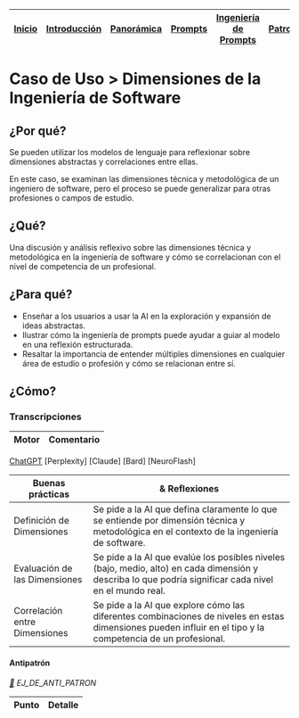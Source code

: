 <div align=right>

|[Inicio](/README.md)|[Introducción](/documentos/intro.md)|[Panorámica](/documentos/panorámica.md)|[Prompts](/documentos/prompts/README.md)|[Ingeniería de Prompts](/documentos/ingenieriaDePrompts/README.md)|[Patrones](/documentos/ingenieriaDePrompts/patrones/README.md)|[Casos de Uso](/documentos/casosDeUso/README.md)|
|-|-|-|-|-|-|-

</div>

# Caso de Uso > Dimensiones de la Ingeniería de Software

## ¿Por qué?

Se pueden utilizar los modelos de lenguaje para reflexionar sobre dimensiones abstractas y correlaciones entre ellas.

En este caso, se examinan las dimensiones técnica y metodológica de un ingeniero de software, pero el proceso se puede generalizar para otras profesiones o campos de estudio.

## ¿Qué?

Una discusión y análisis reflexivo sobre las dimensiones técnica y metodológica en la ingeniería de software y cómo se correlacionan con el nivel de competencia de un profesional.

## ¿Para qué?

- Enseñar a los usuarios a usar la AI en la exploración y expansión de ideas abstractas.
- Ilustrar cómo la ingeniería de prompts puede ayudar a guiar al modelo en una reflexión estructurada.
- Resaltar la importancia de entender múltiples dimensiones en cualquier área de estudio o profesión y cómo se relacionan entre sí.

## ¿Cómo?

### Transcripciones

|Motor|Comentario|
|-|-|
[ChatGPT](https://chat.openai.com/share/e397db65-985a-4356-9b88-b4d2b3301721)
[Perplexity]
[Claude]
[Bard]
[NeuroFlash]

|Buenas prácticas|& Reflexiones
|-|-|
Definición de Dimensiones|Se pide a la AI que defina claramente lo que se entiende por dimensión técnica y metodológica en el contexto de la ingeniería de software.
Evaluación de las Dimensiones|Se pide a la AI que evalúe los posibles niveles (bajo, medio, alto) en cada dimensión y describa lo que podría significar cada nivel en el mundo real.
Correlación entre Dimensiones|Se pide a la AI que explore cómo las diferentes combinaciones de niveles en estas dimensiones pueden influir en el tipo y la competencia de un profesional.

#### Antipatrón

*[:link:]() EJ_DE_ANTI_PATRON*

|Punto|Detalle|
|-|-|
